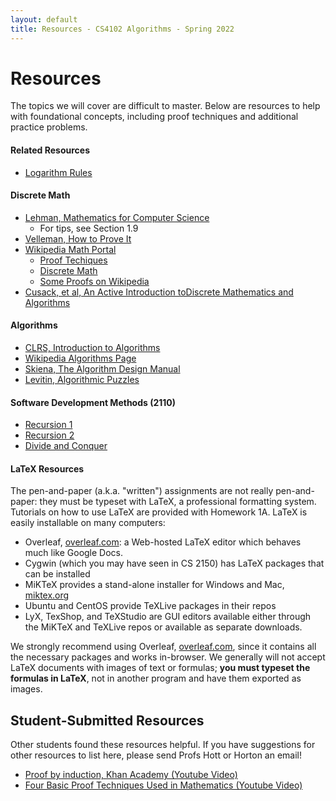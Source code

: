 ```yaml
---
layout: default
title: Resources - CS4102 Algorithms - Spring 2022 
---
```


# Resources

The topics we will cover are difficult to master.  Below are resources to help with foundational concepts, including proof techniques and additional practice problems.

#### Related Resources
- [Logarithm Rules](https://en.wikipedia.org/wiki/List_of_logarithmic_identities)

#### Discrete Math
- [Lehman, Mathematics for Computer Science](resources/mcs.pdf)
    - For tips, see Section 1.9
- [Velleman, How to Prove It](https://search.lib.virginia.edu/catalog/u4357637)
- [Wikipedia Math Portal](https://en.wikipedia.org/wiki/Portal:Mathematics)
    - [Proof Techiques](https://en.wikipedia.org/wiki/Mathematical_proof)
    - [Discrete Math](https://en.wikipedia.org/wiki/Discrete_mathematics)
    - [Some Proofs on Wikipedia](https://en.wikipedia.org/wiki/List_of_mathematical_proofs)
- [Cusack, et al, An Active Introduction toDiscrete Mathematics and Algorithms](https://cusack.hope.edu/Notes/Notes/Books/AIDMA/AIDMA.2.7.1.pdf)

#### Algorithms
- [CLRS, Introduction to Algorithms](https://search.lib.virginia.edu/catalog/u6757775)
- [Wikipedia Algorithms Page](https://en.wikipedia.org/wiki/Algorithm)
- [Skiena, The Algorithm Design Manual](https://www.amazon.com/dp/1849967202)
- [Levitin, Algorithmic Puzzles](https://search.lib.virginia.edu/catalog/u7095532)

#### Software Development Methods (2110)
- [Recursion 1](resources/31-recursion.pdf)
- [Recursion 2](resources/32-recursion.pdf)
- [Divide and Conquer](resources/33-divide-and-conquer.pdf)

#### LaTeX Resources
The pen-and-paper (a.k.a. "written") assignments are not really pen-and-paper: they must be typeset with LaTeX, a professional formatting system. Tutorials on how to use LaTeX are provided with Homework 1A. LaTeX is easily installable on many computers: 
- Overleaf, [overleaf.com](http://overleaf.com): a Web-hosted LaTeX editor which behaves much like Google Docs.
- Cygwin (which you may have seen in CS 2150) has LaTeX packages that can be installed
- MiKTeX provides a stand-alone installer for Windows and Mac, [miktex.org](http://miktex.org)
- Ubuntu and CentOS provide TeXLive packages in their repos
- LyX, TexShop, and TeXStudio are GUI editors available either through the MiKTeX and TeXLive repos or available as separate downloads.

We strongly recommend using Overleaf, [overleaf.com](http://overleaf.com), since it contains all the necessary packages and works in-browser. We generally will not accept LaTeX documents with images of text or formulas; **you must typeset the formulas in LaTeX**, not in another program and have them exported as images.


## Student-Submitted Resources

Other students found these resources helpful.  If you have suggestions for other resources to list here, please send Profs Hott or Horton an email!

- [Proof by induction, Khan Academy (Youtube Video)](https://www.youtube.com/watch?v=wblW_M_HVQ8)
- [Four Basic Proof Techniques Used in Mathematics (Youtube Video)](https://www.youtube.com/watch?v=V5tUc-J124s)

